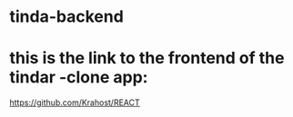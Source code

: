 # tinda-backend

# this is the link to the frontend of the tindar -clone app:

https://github.com/Krahost/REACT
